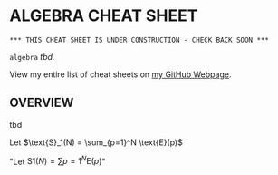 # ALGEBRA CHEAT SHEET

```
*** THIS CHEAT SHEET IS UNDER CONSTRUCTION - CHECK BACK SOON ***
```

`algebra` _tbd._

View my entire list of cheat sheets on
[my GitHub Webpage](https://jeffdecola.github.io/my-cheat-sheets/).

## OVERVIEW

tbd

Let $\text{S}_1(N) = \sum_{p=1}^N \text{E}(p)$

"Let $\text{S}1(N) = \sum{p=1}^N \text{E}(p)$"

